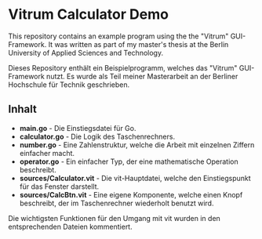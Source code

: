 
# Vitrum Calculator Demo

This repository contains an example program using the the "Vitrum" GUI-Framework.
It was written as part of my master's thesis at the Berlin University of Applied Sciences and Technology.

Dieses Repository enthält ein Beispielprogramm, welches das "Vitrum" GUI-Framework nutzt.
Es wurde als Teil meiner Masterarbeit an der Berliner Hochschule für Technik geschrieben.

## Inhalt

- **main.go** - Die Einstiegsdatei für Go.
- **calculator.go** - Die Logik des Taschenrechners.
- **number.go** - Eine Zahlenstruktur, welche die Arbeit mit einzelnen Ziffern einfacher macht.
- **operator.go** - Ein einfacher Typ, der eine mathematische Operation beschreibt.
- **sources/Calculator.vit** - Die vit-Hauptdatei, welche den Einstiegspunkt für das Fenster darstellt.
- **sources/CalcBtn.vit** - Eine eigene Komponente, welche einen Knopf beschreibt, der im Taschenrechner wiederholt benutzt wird.

Die wichtigsten Funktionen für den Umgang mit vit wurden in den entsprechenden Dateien kommentiert.